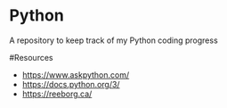 # Python
A repository to keep track of my Python coding progress

#Resources
* https://www.askpython.com/
* https://docs.python.org/3/
* https://reeborg.ca/
